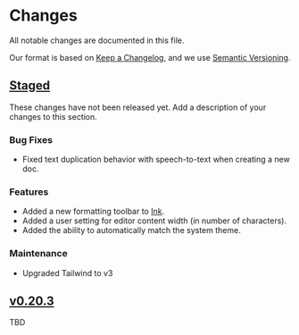 # Changes

All notable changes are documented in this file.

Our format is based on [Keep a Changelog](https://keepachangelog.com/en/1.0.0/), and we use [Semantic Versioning](https://semver.org/spec/v2.0.0.html).

## [Staged](https://github.com/writewithocto/octo/compare/v0.20.3...main)

These changes have not been released yet. Add a description of your changes to this section.

### Bug Fixes

- Fixed text duplication behavior with speech-to-text when creating a new doc.

### Features

- Added a new formatting toolbar to [Ink](https://github.com/writewithocto/ink).
- Added a user setting for editor content width (in number of characters).
- Added the ability to automatically match the system theme.

### Maintenance

- Upgraded Tailwind to v3

## [v0.20.3](https://github.com/writewithocto/octo/compare/v0.20.2...v0.20.3)

TBD

